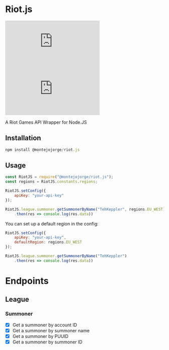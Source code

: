 # Riot.js
![npm version](https://img.shields.io/npm/v/@montejojorge/riot.js?color=green)
![license](https://img.shields.io/github/license/montejojorge/riot.js)

A Riot Games API Wrapper for Node.JS

## Installation
```javascript
npm install @montejojorge/riot.js
```

## Usage
```javascript
const RiotJS = require("@montejojorge/riot.js");
const regions = RiotJS.constants.regions;

RiotJS.setConfig({
    apiKey: "your-api-key"
});

RiotJS.league.summoner.getSummonerByName("TehKeppler", regions.EU_WEST)
    .then(res => console.log(res.data))

```
You can set up a default region in the config:
```javascript
RiotJS.setConfig({
    apiKey: "your-api-key",
    defaultRegion: regions.EU_WEST
});

RiotJS.league.summoner.getSummonerByName("TehKeppler")
    .then(res => console.log(res.data))
```

# Endpoints
## League
### Summoner
- [x] Get a summoner by account ID
- [x] Get a summoner by summoner name
- [x] Get a summoner by PUUID
- [x] Get a summoner by summoner ID